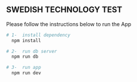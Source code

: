 

## SWEDISH TECHNOLOGY TEST


Please follow the instructions below to run the App

```bash
# 1-  install dependency
  npm install

# 2-  run db server 
  npm run db

# 3-  run app
  npm run dev

```


